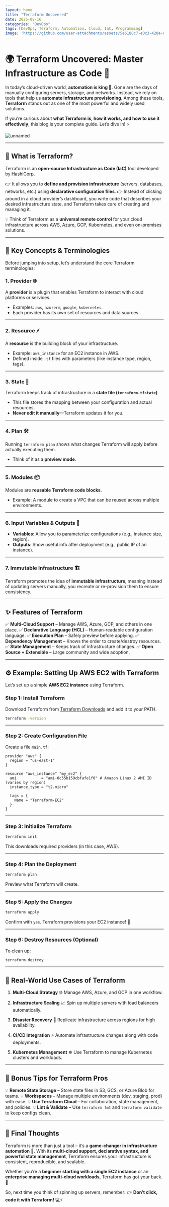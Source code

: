 ```yaml
---
layout: home
title: "Terraform Uncovered"
date: 2025-08-16
categories: "DevOps"
tags: [DevOps, Teraform, Automation, Cloud, IaC, Programming]
image: 'https://github.com/user-attachments/assets/5e6188c7-e0c3-428a-aed7-24a23a3ee806'
---
```


# 🌍 Terraform Uncovered: Master Infrastructure as Code 🚀

In today’s cloud-driven world, **automation is king 👑**. Gone are the days of manually configuring servers, storage, and networks. Instead, we rely on tools that help us **automate infrastructure provisioning**. Among these tools, **Terraform** stands out as one of the most powerful and widely used solutions.

If you’re curious about **what Terraform is, how it works, and how to use it effectively**, this blog is your complete guide. Let’s dive in! ⚡

![unnamed](https://github.com/user-attachments/assets/5e6188c7-e0c3-428a-aed7-24a23a3ee806)

---

## 🔑 What is Terraform?

Terraform is an **open-source Infrastructure as Code (IaC)** tool developed by [HashiCorp](https://www.hashicorp.com/).

👉 It allows you to **define and provision infrastructure** (servers, databases, networks, etc.) using **declarative configuration files**.
👉 Instead of clicking around in a cloud provider’s dashboard, you write code that describes your desired infrastructure state, and Terraform takes care of creating and managing it.

💡 Think of Terraform as a **universal remote control** for your cloud infrastructure across AWS, Azure, GCP, Kubernetes, and even on-premises solutions.

---

## 🧩 Key Concepts & Terminologies

Before jumping into setup, let’s understand the core Terraform terminologies:

### 1. **Provider** 🌐

A **provider** is a plugin that enables Terraform to interact with cloud platforms or services.

* Examples: `aws`, `azurerm`, `google`, `kubernetes`.
* Each provider has its own set of resources and data sources.

---

### 2. **Resource** ⚡

A **resource** is the building block of your infrastructure.

* Example: `aws_instance` for an EC2 instance in AWS.
* Defined inside `.tf` files with parameters (like instance type, region, tags).

---

### 3. **State** 📜

Terraform keeps track of infrastructure in a **state file (`terraform.tfstate`)**.

* This file stores the mapping between your configuration and actual resources.
* **Never edit it manually**—Terraform updates it for you.

---

### 4. **Plan** 🛠️

Running `terraform plan` shows what changes Terraform will apply before actually executing them.

* Think of it as a **preview mode**.

---

### 5. **Modules** 📦

Modules are **reusable Terraform code blocks**.

* Example: A module to create a VPC that can be reused across multiple environments.

---

### 6. **Input Variables & Outputs** 🔄

* **Variables**: Allow you to parameterize configurations (e.g., instance size, region).
* **Outputs**: Show useful info after deployment (e.g., public IP of an instance).

---

### 7. **Immutable Infrastructure** 🏗️

Terraform promotes the idea of **immutable infrastructure**, meaning instead of updating servers manually, you recreate or re-provision them to ensure consistency.

---

## ✨ Features of Terraform

✅ **Multi-Cloud Support** – Manage AWS, Azure, GCP, and others in one place.
✅ **Declarative Language (HCL)** – Human-readable configuration language.
✅ **Execution Plan** – Safely preview before applying.
✅ **Dependency Management** – Knows the order to create/destroy resources.
✅ **State Management** – Keeps track of infrastructure changes.
✅ **Open Source + Extensible** – Large community and wide adoption.

---

## ⚙️ Example: Setting Up AWS EC2 with Terraform

Let’s set up a simple **AWS EC2 instance** using Terraform.

### Step 1: Install Terraform

Download Terraform from [Terraform Downloads](https://developer.hashicorp.com/terraform/downloads) and add it to your PATH.

```bash
terraform -version
```

---

### Step 2: Create Configuration File

Create a file `main.tf`:

```hcl
provider "aws" {
  region = "us-east-1"
}

resource "aws_instance" "my_ec2" {
  ami           = "ami-0c55b159cbfafe1f0" # Amazon Linux 2 AMI ID (varies by region)
  instance_type = "t2.micro"

  tags = {
    Name = "Terraform-EC2"
  }
}
```

---

### Step 3: Initialize Terraform

```bash
terraform init
```

This downloads required providers (in this case, AWS).

---

### Step 4: Plan the Deployment

```bash
terraform plan
```

Preview what Terraform will create.

---

### Step 5: Apply the Changes

```bash
terraform apply
```

Confirm with `yes`. Terraform provisions your EC2 instance! 🎉

---

### Step 6: Destroy Resources (Optional)

To clean up:

```bash
terraform destroy
```

---

## 🌟 Real-World Use Cases of Terraform

1. **Multi-Cloud Strategy** 🌐
   Manage AWS, Azure, and GCP in one workflow.

2. **Infrastructure Scaling** 📈
   Spin up multiple servers with load balancers automatically.

3. **Disaster Recovery** 🔄
   Replicate infrastructure across regions for high availability.

4. **CI/CD Integration** ⚡
   Automate infrastructure changes along with code deployments.

5. **Kubernetes Management** ☸️
   Use Terraform to manage Kubernetes clusters and workloads.

---

## 🎁 Bonus Tips for Terraform Pros

💡 **Remote State Storage** – Store state files in S3, GCS, or Azure Blob for teams.
💡 **Workspaces** – Manage multiple environments (dev, staging, prod) with ease.
💡 **Use Terraform Cloud** – For collaboration, state management, and policies.
💡 **Lint & Validate** – Use `terraform fmt` and `terraform validate` to keep configs clean.

---

## 🎯 Final Thoughts

Terraform is more than just a tool – it’s a **game-changer in infrastructure automation** 🌟.
With its **multi-cloud support, declarative syntax, and powerful state management**, Terraform ensures your infrastructure is consistent, reproducible, and scalable.

Whether you’re a **beginner starting with a single EC2 instance** or an **enterprise managing multi-cloud workloads**, Terraform has got your back. 💪

So, next time you think of spinning up servers, remember:
👉 **Don’t click, code it with Terraform!** 💻⚡

